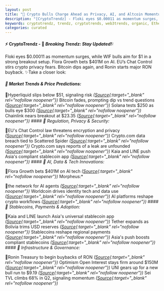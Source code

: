 ```yaml
---
layout: post
title: "🌅 Crypto Bulls Charge Ahead as Privacy, AI, and Altcoin Momentum Collide"
description: "[CryptoTrendz] - Floki eyes $0.00011 as momentum surges, while WIF bulls aim for $1 in a strong breakout setup. Flora Growth bets $401M on AI. EU’s Chat Control stirs crypto privacy fears. Bitcoin dips again, and Ronin starts major RON buyback."
keywords: cryptotrendz, trendz, cryptotrends, web3trends, organic, Ethereum, Crypto, SOL, Bolivia, Network, Growth, Stablecoin, Market, XRP, AI, Bitcoin
categories: curated
---
```


#### ⚡ CryptoTrendz - 📌 *Breaking Trendz: Stay Updated!:*

Floki eyes $0.00011 as momentum surges, while WIF bulls aim for $1 in a strong breakout setup. Flora Growth bets $401M on AI. EU’s Chat Control stirs crypto privacy fears. Bitcoin dips again, and Ronin starts major RON buyback. ✨Take a closer look:


#### *🔖  Market Trends & Price Predictions:*  

🔹Hyperliquid slips below $51, signaling risk *([Source](https://s.avyag.com/z11o){:target="_blank" rel="nofollow noopener"})* Bitcoin fades, prompting dip vs trend questions *([Source](https://s.avyag.com/7vpp){:target="_blank" rel="nofollow noopener"})* Solana tests $250 as bulls eye $300 *([Source](https://s.avyag.com/8kho){:target="_blank" rel="nofollow noopener"})* Chainlink nears breakout at $23.35 *([Source](https://s.avyag.com/rfnb){:target="_blank" rel="nofollow noopener"})* #### *🔖  Regulation, Privacy & Security:*  

🔹EU's Chat Control law threatens encryption and privacy *([Source](https://s.avyag.com/g4b7){:target="_blank" rel="nofollow noopener"})* Crypto.com data breach tied to Scattered Spider *([Source](https://s.avyag.com/apd9){:target="_blank" rel="nofollow noopener"})* Crypto.com says reports of a leak are unfounded *([Source](https://s.avyag.com/1epj){:target="_blank" rel="nofollow noopener"})* Kaia and LINE push Asia's compliant stablecoin app *([Source](https://s.avyag.com/zvj9){:target="_blank" rel="nofollow noopener"})* #### *🔖  AI, Data & Tech Innovations:*  

🔹Flora Growth bets $401M on AI tech *([Source](https://s.avyag.com/mxrh){:target="_blank" rel="nofollow noopener"})* Morpheus:*  

🔹the network for AI agents *([Source](https://s.avyag.com/gv4h){:target="_blank" rel="nofollow noopener"})* Worldcoin drives identity tech and data use *([Source](https://s.avyag.com/1skq){:target="_blank" rel="nofollow noopener"})* AI platforms reshape crypto workflows *([Source](https://s.avyag.com/gv4h){:target="_blank" rel="nofollow noopener"})* #### *🔖  Stablecoins, Payments & Adoption:*  

🔹Kaia and LINE launch Asia's universal stablecoin app *([Source](https://s.avyag.com/zvj9){:target="_blank" rel="nofollow noopener"})* Tether expands as Bolivia trims USD reserves *([Source](https://s.avyag.com/tn4c){:target="_blank" rel="nofollow noopener"})* Stablecoins reshape regional payments *([Source](https://s.avyag.com/zvj9){:target="_blank" rel="nofollow noopener"})* Asia's push boosts compliant stablecoins *([Source](https://s.avyag.com/zvj9){:target="_blank" rel="nofollow noopener"})* #### *🔖  Infrastructure & Governance:*  

🔹Ronin Treasury to begin buybacks of RON *([Source](https://s.avyag.com/0iyq){:target="_blank" rel="nofollow noopener"})* Optimism Open Interest stays firm around $150M *([Source](https://s.avyag.com/4ngr){:target="_blank" rel="nofollow noopener"})* UNI gears up for a new bull run to $9.19 *([Source](https://s.avyag.com/luh5){:target="_blank" rel="nofollow noopener"})* Sei TVL climbs 68% in Q2, signaling momentum *([Source](https://s.avyag.com/1njp){:target="_blank" rel="nofollow noopener"})*